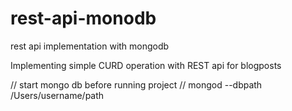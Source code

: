# rest-api-monodb
rest api implementation with mongodb 

Implementing simple CURD operation with REST api for blogposts


// start mongo db before running project
// mongod --dbpath /Users/username/path